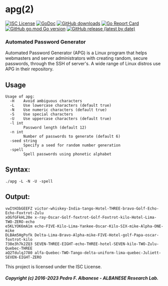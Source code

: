 # apg(2)
[![ISC License](http://img.shields.io/badge/license-ISC-blue.svg)](https://github.com/pedroalbanese/apg/blob/master/LICENSE.md) 
[![GoDoc](https://godoc.org/github.com/pedroalbanese/apg?status.png)](http://godoc.org/github.com/pedroalbanese/apg)
[![GitHub downloads](https://img.shields.io/github/downloads/pedroalbanese/apg/total.svg?logo=github&logoColor=white)](https://github.com/pedroalbanese/apg/releases)
[![Go Report Card](https://goreportcard.com/badge/github.com/pedroalbanese/apg)](https://goreportcard.com/report/github.com/pedroalbanese/apg)
[![GitHub go.mod Go version](https://img.shields.io/github/go-mod/go-version/pedroalbanese/apg)](https://golang.org)
[![GitHub release (latest by date)](https://img.shields.io/github/v/release/pedroalbanese/apg)](https://github.com/pedroalbanese/apg/releases)

### Automated Password Generator 
Automated Password Generator (APG) is a Linux program that helps webmasters and server administrators with creating random, secure passwords, through the SSH of server's. A wide range of Linux distros use APG in their repository. 

## Usage
```
Usage of apg:
  -H    Avoid ambiguous characters
  -L    Use lowercase characters (default true)
  -N    Use numeric characters (default true)
  -S    Use special characters
  -U    Use uppercase characters (default true)
  -l int
        Password length (default 12)
  -n int
        Number of passwords to generate (default 6)
  -seed string
        Specify a seed for random number generation
  -spell
        Spell passwords using phonetic alphabet
```

## Syntax:
```
./apg -L -N -U -spell
``` 

## Output:
```
vwItH3bGEEFZ victor-whiskey-India-tango-Hotel-THREE-bravo-Golf-Echo-Echo-Foxtrot-Zulu
xOGfGFkHL20e x-ray-Oscar-Golf-foxtrot-Golf-Foxtrot-kilo-Hotel-Lima-TWO-ZERO-echo
e5KLYOK6mA1m echo-FIVE-Kilo-Lima-Yankee-Oscar-Kilo-SIX-mike-Alpha-ONE-mike
DLBAm5HgPofk Delta-Lima-Bravo-Alpha-mike-FIVE-Hotel-golf-Papa-oscar-foxtrot-kilo
738e3h7k2ZQ3 SEVEN-THREE-EIGHT-echo-THREE-hotel-SEVEN-kilo-TWO-Zulu-Quebec-THREE
aQ2TdulqJ780 alfa-Quebec-TWO-Tango-delta-uniform-lima-quebec-Juliett-SEVEN-EIGHT-ZERO
```

This project is licensed under the ISC License.
##### Copyright (c) 2016-2023 Pedro F. Albanese - ALBANESE Research Lab.
